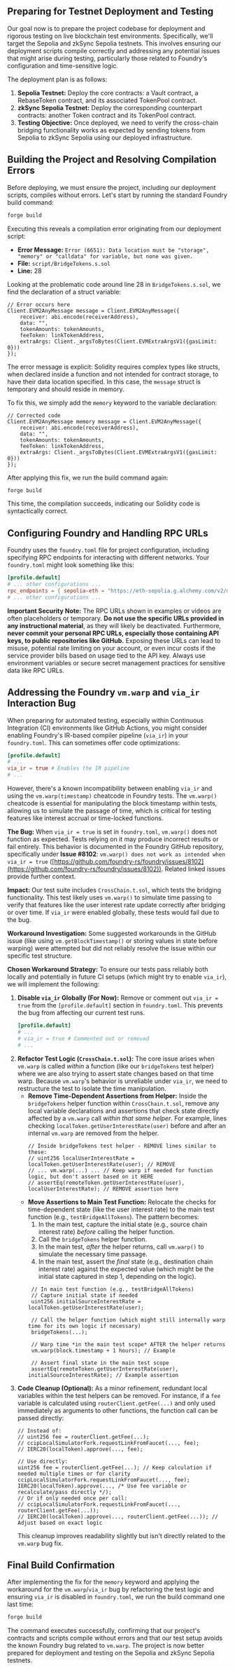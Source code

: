## Preparing for Testnet Deployment and Testing

Our goal now is to prepare the project codebase for deployment and rigorous testing on live blockchain test environments. Specifically, we'll target the Sepolia and zkSync Sepolia testnets. This involves ensuring our deployment scripts compile correctly and addressing any potential issues that might arise during testing, particularly those related to Foundry's configuration and time-sensitive logic.

The deployment plan is as follows:

1.  **Sepolia Testnet:** Deploy the core contracts: a Vault contract, a RebaseToken contract, and its associated TokenPool contract.
2.  **zkSync Sepolia Testnet:** Deploy the corresponding counterpart contracts: another Token contract and its TokenPool contract.
3.  **Testing Objective:** Once deployed, we need to verify the cross-chain bridging functionality works as expected by sending tokens from Sepolia to zkSync Sepolia using our deployed infrastructure.

## Building the Project and Resolving Compilation Errors

Before deploying, we must ensure the project, including our deployment scripts, compiles without errors. Let's start by running the standard Foundry build command:

```bash
forge build
```

Executing this reveals a compilation error originating from our deployment script:

*   **Error Message:** `Error (6651): Data location must be "storage", "memory" or "calldata" for variable, but none was given.`
*   **File:** `script/BridgeTokens.s.sol`
*   **Line:** 28

Looking at the problematic code around line 28 in `BridgeTokens.s.sol`, we find the declaration of a struct variable:

```solidity
// Error occurs here
Client.EVM2AnyMessage message = Client.EVM2AnyMessage({
    receiver: abi.encode(receiverAddress),
    data: "",
    tokenAmounts: tokenAmounts,
    feeToken: linkTokenAddress,
    extraArgs: Client._argsToBytes(Client.EVMExtraArgsV1({gasLimit: 0}))
});
```

The error message is explicit: Solidity requires complex types like structs, when declared inside a function and not intended for contract storage, to have their data location specified. In this case, the `message` struct is temporary and should reside in memory.

To fix this, we simply add the `memory` keyword to the variable declaration:

```solidity
// Corrected code
Client.EVM2AnyMessage memory message = Client.EVM2AnyMessage({
    receiver: abi.encode(receiverAddress),
    data: "",
    tokenAmounts: tokenAmounts,
    feeToken: linkTokenAddress,
    extraArgs: Client._argsToBytes(Client.EVMExtraArgsV1({gasLimit: 0}))
});
```

After applying this fix, we run the build command again:

```bash
forge build
```

This time, the compilation succeeds, indicating our Solidity code is syntactically correct.

## Configuring Foundry and Handling RPC URLs

Foundry uses the `foundry.toml` file for project configuration, including specifying RPC endpoints for interacting with different networks. Your `foundry.toml` might look something like this:

```toml
[profile.default]
# ... other configurations ...
rpc_endpoints = { sepolia-eth = "https://eth-sepolia.g.alchemy.com/v2/mw...", arb-sepolia = "https://arb-sepolia.g.alchemy.com/v2/mw..." }
# ... other configurations ...
```

**Important Security Note:** The RPC URLs shown in examples or videos are often placeholders or temporary. **Do not use the specific URLs provided in any instructional material**, as they will likely be deactivated. Furthermore, **never commit your personal RPC URLs, especially those containing API keys, to public repositories like GitHub.** Exposing these URLs can lead to misuse, potential rate limiting on your account, or even incur costs if the service provider bills based on usage tied to the API key. Always use environment variables or secure secret management practices for sensitive data like RPC URLs.

## Addressing the Foundry `vm.warp` and `via_ir` Interaction Bug

When preparing for automated testing, especially within Continuous Integration (CI) environments like GitHub Actions, you might consider enabling Foundry's IR-based compiler pipeline (`via_ir`) in your `foundry.toml`. This can sometimes offer code optimizations:

```toml
[profile.default]
# ...
via_ir = true # Enables the IR pipeline
# ...
```

However, there's a known incompatibility between enabling `via_ir` and using the `vm.warp(timestamp)` cheatcode in Foundry tests. The `vm.warp()` cheatcode is essential for manipulating the block timestamp within tests, allowing us to simulate the passage of time, which is critical for testing features like interest accrual or time-locked functions.

**The Bug:** When `via_ir = true` is set in `foundry.toml`, `vm.warp()` does not function as expected. Tests relying on it may produce incorrect results or fail entirely. This behavior is documented in the Foundry GitHub repository, specifically under **Issue #8102**: `vm.warp() does not work as intended when via_ir = true` ([https://github.com/foundry-rs/foundry/issues/8102](https://github.com/foundry-rs/foundry/issues/8102)). Related linked issues provide further context.

**Impact:** Our test suite includes `CrossChain.t.sol`, which tests the bridging functionality. This test likely uses `vm.warp()` to simulate time passing to verify that features like the user interest rate update correctly after bridging or over time. If `via_ir` were enabled globally, these tests would fail due to the bug.

**Workaround Investigation:** Some suggested workarounds in the GitHub issue (like using `vm.getBlockTimestamp()` or storing values in state before warping) were attempted but did not reliably resolve the issue within our specific test structure.

**Chosen Workaround Strategy:** To ensure our tests pass reliably both locally and potentially in future CI setups (which might try to enable `via_ir`), we will implement the following:

1.  **Disable `via_ir` Globally (For Now):** Remove or comment out `via_ir = true` from the `[profile.default]` section in `foundry.toml`. This prevents the bug from affecting our current test runs.
    ```toml
    [profile.default]
    # ...
    # via_ir = true # Commented out or removed
    # ...
    ```
2.  **Refactor Test Logic (`CrossChain.t.sol`):** The core issue arises when `vm.warp` is called *within* a function (like our `bridgeTokens` test helper) where we are also trying to assert state changes based on that time warp. Because `vm.warp`'s behavior is unreliable under `via_ir`, we need to restructure the test to isolate the time manipulation.
    *   **Remove Time-Dependent Assertions from Helper:** Inside the `bridgeTokens` helper function within `CrossChain.t.sol`, remove any local variable declarations and assertions that check state directly affected by a `vm.warp` call *within that same helper*. For example, lines checking `localToken.getUserInterestRate(user)` before and after an internal `vm.warp` are removed from the helper.
        ```solidity
        // Inside bridgeTokens test helper - REMOVE lines similar to these:
        // uint256 localUserInterestRate = localToken.getUserInterestRate(user); // REMOVE
        // ... vm.warp(...) ... // Keep warp if needed for function logic, but don't assert based on it HERE
        // assertEq(remoteToken.getUserInterestRate(user), localUserInterestRate); // REMOVE assertion here
        ```
    *   **Move Assertions to Main Test Function:** Relocate the checks for time-dependent state (like the user interest rate) to the main test function (e.g., `testBridgeAllTokens`). The pattern becomes:
        1.  In the main test, capture the initial state (e.g., source chain interest rate) *before* calling the helper function.
        2.  Call the `bridgeTokens` helper function.
        3.  In the main test, *after* the helper returns, call `vm.warp()` to simulate the necessary time passage.
        4.  In the main test, assert the *final* state (e.g., destination chain interest rate) against the expected value (which might be the initial state captured in step 1, depending on the logic).
        ```solidity
         // In main test function (e.g., testBridgeAllTokens)
         // Capture initial state if needed
         uint256 initialSourceInterestRate = localToken.getUserInterestRate(user);

         // Call the helper function (which might still internally warp time for its own logic if necessary)
         bridgeTokens(...);

         // Warp time *in the main test scope* AFTER the helper returns
         vm.warp(block.timestamp + 1 hours); // Example

         // Assert final state in the main test scope
         assertEq(remoteToken.getUserInterestRate(user), initialSourceInterestRate); // Example assertion
        ```
3.  **Code Cleanup (Optional):** As a minor refinement, redundant local variables within the test helpers can be removed. For instance, if a `fee` variable is calculated using `routerClient.getFee(...)` and only used immediately as arguments to other functions, the function call can be passed directly:
    ```solidity
    // Instead of:
    // uint256 fee = routerClient.getFee(...);
    // ccipLocalSimulatorFork.requestLinkFromFaucet(..., fee);
    // IERC20(localToken).approve(..., fee);

    // Use directly:
    uint256 fee = routerClient.getFee(...); // Keep calculation if needed multiple times or for clarity
    ccipLocalSimulatorFork.requestLinkFromFaucet(..., fee);
    IERC20(localToken).approve(..., /* Use fee variable or recalculate/pass directly */);
    // Or if only needed once per call:
    // ccipLocalSimulatorFork.requestLinkFromFaucet(..., routerClient.getFee(...));
    // IERC20(localToken).approve(..., routerClient.getFee(...)); // Adjust based on exact logic
    ```
    This cleanup improves readability slightly but isn't directly related to the `vm.warp` bug fix.

## Final Build Confirmation

After implementing the fix for the `memory` keyword and applying the workaround for the `vm.warp`/`via_ir` bug by refactoring the test logic and ensuring `via_ir` is disabled in `foundry.toml`, we run the build command one last time:

```bash
forge build
```

The command executes successfully, confirming that our project's contracts and scripts compile without errors and that our test setup avoids the known Foundry bug related to `vm.warp`. The project is now better prepared for deployment and testing on the Sepolia and zkSync Sepolia testnets.